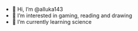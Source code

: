 - 👋 Hi, I’m @alluka143
- 👀 I’m interested in gaming, reading and drawing
- 🌱 I’m currently learning science

<!---
alluka143/alluka143 is a ✨ special ✨ repository because its `README.md` (this file) appears on your GitHub profile.
You can click the Preview link to take a look at your changes.
--->
